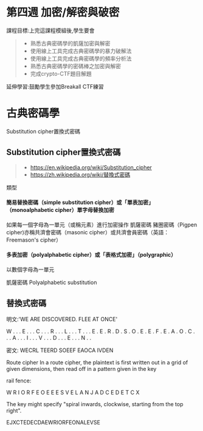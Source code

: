 # 第四週	加密/解密與破密

課程目標:上完這課程模組後,學生要會
>* 熟悉古典密碼學的凱薩加密與解密
>* 使用線上工具完成古典密碼學的暴力破解法
>* 使用線上工具完成古典密碼學的頻率分析法
>* 熟悉古典密碼學的密碼棒之加密與解密
>* 完成crypto-CTF題目解題

延伸學習:鼓勵學生參加Breakall CTF練習

# 古典密碼學

Substitution cipher置換式密碼

## Substitution cipher置換式密碼

>* https://en.wikipedia.org/wiki/Substitution_cipher
>* https://zh.wikipedia.org/wiki/替換式密碼

類型

#### 簡易替換密碼（simple substitution cipher）或「單表加密」（monoalphabetic cipher）單字母替換加密

如果每一個字母為一單元（或稱元素）進行加密操作
凱薩密碼
豬圈密碼（Pigpen cipher)亦稱共濟會密碼（masonic cipher）或共濟會員密碼（英語：Freemason's cipher）

#### 多表加密（polyalphabetic cipher）或「表格式加密」（polygraphic）
以數個字母為一單元

凱薩密碼
Polyalphabetic substitution


## 替換式密碼

明文:'WE ARE DISCOVERED. FLEE AT ONCE'

W . . . E . . . C . . . R . . . L . . . T . . . E
. E . R . D . S . O . E . E . F . E . A . O . C .
. . A . . . I . . . V . . . D . . . E . . . N . .

密文: WECRL TEERD SOEEF EAOCA IVDEN

Route cipher
In a route cipher, the plaintext is first written out in a grid of given dimensions, 
then read off in a pattern given in the key

rail fence:

W R I O R F E O E 
E E S V E L A N J 
A D C E D E T C X 

The key might specify "spiral inwards, clockwise, starting from the top right". 

EJXCTEDECDAEWRIORFEONALEVSE
